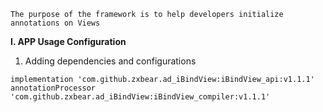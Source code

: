 ```
The purpose of the framework is to help developers initialize annotations on Views
```

**I. APP Usage Configuration**
1. Adding dependencies and configurations
 ```
 implementation 'com.github.zxbear.ad_iBindView:iBindView_api:v1.1.1'
 annotationProcessor 'com.github.zxbear.ad_iBindView:iBindView_compiler:v1.1.1'
 ```
